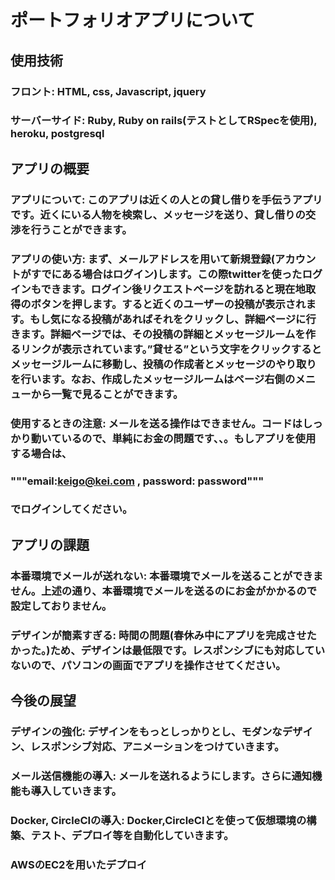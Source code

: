 # ポートフォリオアプリについて

## 使用技術

### フロント: HTML, css, Javascript, jquery

### サーバーサイド: Ruby, Ruby on rails(テストとしてRSpecを使用), heroku, postgresql

## アプリの概要

### アプリについて: このアプリは近くの人との貸し借りを手伝うアプリです。近くにいる人物を検索し、メッセージを送り、貸し借りの交渉を行うことができます。

### アプリの使い方: まず、メールアドレスを用いて新規登録(アカウントがすでにある場合はログイン)します。この際twitterを使ったログインもできます。ログイン後リクエストページを訪れると現在地取得のボタンを押します。すると近くのユーザーの投稿が表示されます。もし気になる投稿があればそれをクリックし、詳細ページに行きます。詳細ページでは、その投稿の詳細とメッセージルームを作るリンクが表示されています。”貸せる”という文字をクリックするとメッセージルームに移動し、投稿の作成者とメッセージのやり取りを行います。なお、作成したメッセージルームはページ右側のメニューから一覧で見ることができます。

### 使用するときの注意: メールを送る操作はできません。コードはしっかり動いているので、単純にお金の問題です、、。もしアプリを使用する場合は、
### """email:keigo@kei.com , password: password"""
### でログインしてください。

## アプリの課題

### 本番環境でメールが送れない: 本番環境でメールを送ることができません。上述の通り、本番環境でメールを送るのにお金がかかるので設定しておりません。

### デザインが簡素すぎる: 時間の問題(春休み中にアプリを完成させたかった。)ため、デザインは最低限です。レスポンシブにも対応していないので、パソコンの画面でアプリを操作させてください。

## 今後の展望

### デザインの強化: デザインをもっとしっかりとし、モダンなデザイン、レスポンシブ対応、アニメーションをつけていきます。

### メール送信機能の導入: メールを送れるようにします。さらに通知機能も導入していきます。

### Docker, CircleCIの導入: Docker,CircleCIとを使って仮想環境の構築、テスト、デプロイ等を自動化していきます。

### AWSのEC2を用いたデプロイ

